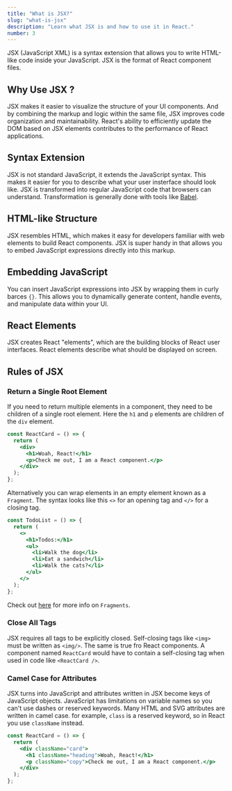 ```yaml
---
title: "What is JSX?"
slug: "what-is-jsx"
description: "Learn what JSX is and how to use it in React."
number: 3
---
```


JSX (JavaScript XML) is a syntax extension that allows you to write HTML-like code inside your JavaScript. JSX is the format of React component files.

## Why Use JSX ?

JSX makes it easier to visualize the structure of your UI components. And by combining the markup and logic within the same file, JSX improves code organization and maintainability. React's ability to efficiently update the DOM based on JSX elements contributes to the performance of React applications.

## Syntax Extension

JSX is not standard JavaScript, it extends the JavaScript syntax. This makes it easier for you to describe what your user insterface should look like. JSX is transformed into regular JavaScript code that browsers can understand. Transformation is generally done with tools like [Babel](https://babeljs.io/).

## HTML-like Structure

JSX resembles HTML, which makes it easy for developers familiar with web elements to build React components. JSX is super handy in that allows you to embed JavaScript expressions directly into this markup.

## Embedding JavaScript

You can insert JavaScript expressions into JSX by wrapping them in curly barces `{}`. This allows you to dynamically generate content, handle events, and manipulate data within your UI.

## React Elements

JSX creates React "elements", which are the building blocks of React user interfaces. React elements describe what should be displayed on screen.

## Rules of JSX

### Return a Single Root Element

If you need to return multiple elements in a component, they need to be children of a single root element. Here the `h1` and `p` elements are children of the `div` element.

```jsx
const ReactCard = () => {
  return (
    <div>
      <h1>Woah, React!</h1>
      <p>Check me out, I am a React component.</p>
    </div>
  );
};
```

Alternatively you can wrap elements in an empty element known as a `Fragment`. The syntax looks like this `<>` for an opening tag and `</>` for a closing tag.

```jsx
const TodoList = () => {
  return (
    <>
      <h1>Todos:</h1>
      <ul>
        <li>Walk the dog</li>
        <li>Eat a sandwich</li>
        <li>Walk the cats?</li>
      </ul>
    </>
  );
};
```

Check out [here](https://react.dev/reference/react/Fragment) for more info on `Fragments`.

### Close All Tags

JSX requires all tags to be explicitly closed. Self-closing tags like `<img>` must be written as `<img/>`. The same is true fro React components. A component named `ReactCard` would have to contain a self-closing tag when used in code like `<ReactCard />`.

### Camel Case for Attributes

JSX turns into JavaScript and attributes written in JSX become keys of JavaScript objects. JavaScript has limitations on variable names so you can't use dashes or reserved keywords. Many HTML and SVG attributes are written in camel case. for example, `class` is a reserved keyword, so in React you use `className` instead.

```jsx
const ReactCard = () => {
  return (
    <div className="card">
      <h1 className="heading">Woah, React!</h1>
      <p className="copy">Check me out, I am a React component.</p>
    </div>
  );
};
```
